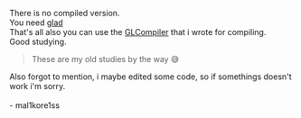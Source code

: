 There is no compiled version.<br>
You need [glad](https://glad.dav1d.de)<br>
That's all also you can use the [GLCompiler](../GLCompiler) that i wrote for compiling.<br>
Good studying.<br>
> These are my old studies by the way 😅<br>

Also forgot to mention, i maybe edited some code, so if somethings doesn't work i'm sorry.<br><br>
        - mal1kore1ss
